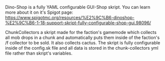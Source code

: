 Dino-Shop is a fully YAML configurable GUI-Shop skript. You can learn more about it on it's Spigot page: https://www.spigotmc.org/resources/%E2%9C%B6-dinoshop-%E2%9C%B6-1-18-support-skript-fully-configurable-shop-gui.98096/

ChunkCollectors a skript made for the faction's gamemode which collects all mob drops in a chunk and automatically puts them inside of the faction's /f collector to be sold. It also collects cactus. The skript is fully configurable inside of the config.sk file and all data is stored in the chunk-collectors yml file rather than skript's variables.
